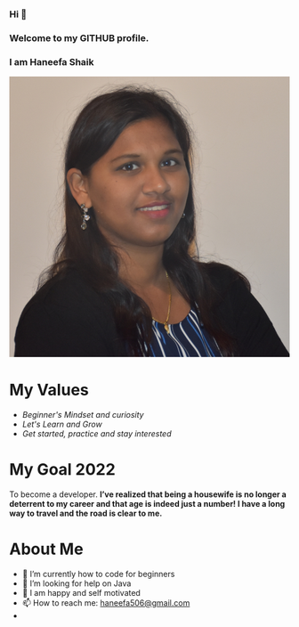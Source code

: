 ### Hi 👋
### Welcome to my GITHUB profile. 
### I am Haneefa Shaik 

![alt Haneefa](Haneefa-photo.jpg)

# My Values
- *Beginner's Mindset and curiosity*
- *Let's Learn and Grow*
- *Get started, practice and stay interested*

# My Goal 2022
 To become a developer.
 **I’ve realized that being a housewife is no longer a deterrent to my career and that age is indeed just a number! I have a long way to travel and the road is clear to me.**
 
 # About Me
- 🌱 I’m currently how to code for beginners
- 🤔 I’m looking for help on Java
- 💬 I am happy and self motivated 
- 📫 How to reach me: haneefa506@gmail.com
- 